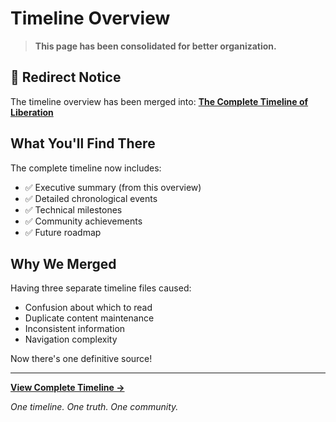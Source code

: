 # Timeline Overview

> **This page has been consolidated for better organization.**

## 📍 Redirect Notice

The timeline overview has been merged into: **[The Complete Timeline of Liberation](timeline-liberation-complete.md)**

## What You'll Find There

The complete timeline now includes:
- ✅ Executive summary (from this overview)
- ✅ Detailed chronological events
- ✅ Technical milestones
- ✅ Community achievements
- ✅ Future roadmap

## Why We Merged

Having three separate timeline files caused:
- Confusion about which to read
- Duplicate content maintenance
- Inconsistent information
- Navigation complexity

Now there's one definitive source!

---

**[View Complete Timeline →](timeline-liberation-complete.md)**

*One timeline. One truth. One community.*